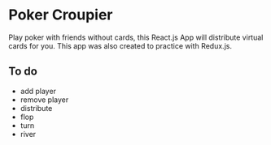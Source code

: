 # Poker Croupier

Play poker with friends without cards, this React.js App will distribute virtual cards for you.
This app was also created to practice with Redux.js.

## To do

- add player
- remove player
- distribute
- flop
- turn
- river
